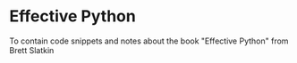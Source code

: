 # Effective Python
 To contain code snippets and notes about the book "Effective Python" from Brett Slatkin
